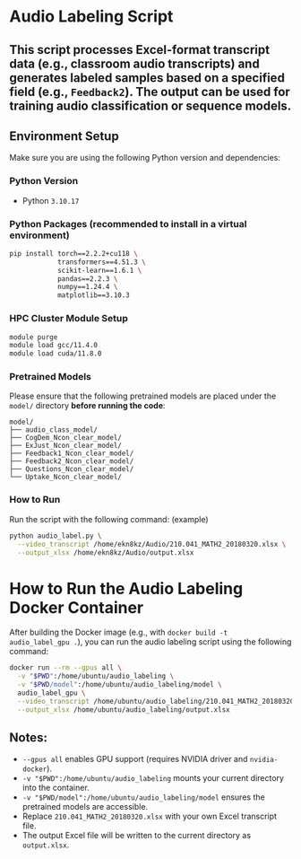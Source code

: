 # Audio Labeling Script

This script processes Excel-format transcript data (e.g., classroom audio transcripts) and generates labeled samples based on a specified field (e.g., `Feedback2`). The output can be used for training audio classification or sequence models.
---

## Environment Setup

Make sure you are using the following Python version and dependencies:

### Python Version
- Python `3.10.17`

### Python Packages (recommended to install in a virtual environment)
```bash
pip install torch==2.2.2+cu118 \
            transformers==4.51.3 \
            scikit-learn==1.6.1 \
            pandas==2.2.3 \
            numpy==1.24.4 \
            matplotlib==3.10.3
```
### HPC Cluster Module Setup
```bash
module purge
module load gcc/11.4.0
module load cuda/11.8.0
```
### Pretrained Models

Please ensure that the following pretrained models are placed under the `model/` directory **before running the code**:

```
model/
├── audio_class_model/
├── CogDem_Ncon_clear_model/
├── ExJust_Ncon_clear_model/
├── Feedback1_Ncon_clear_model/
├── Feedback2_Ncon_clear_model/
├── Questions_Ncon_clear_model/
└── Uptake_Ncon_clear_model/
```

### How to Run
Run the script with the following command: (example)
```bash
python audio_label.py \
  --video_transcript /home/ekn8kz/Audio/210.041_MATH2_20180320.xlsx \
  --output_xlsx /home/ekn8kz/Audio/output.xlsx
```

# How to Run the Audio Labeling Docker Container

After building the Docker image (e.g., with `docker build -t audio_label_gpu .`), you can run the audio labeling script using the following command:

```bash
docker run --rm --gpus all \
  -v "$PWD":/home/ubuntu/audio_labeling \
  -v "$PWD/model":/home/ubuntu/audio_labeling/model \
  audio_label_gpu \
  --video_transcript /home/ubuntu/audio_labeling/210.041_MATH2_20180320.xlsx \
  --output_xlsx /home/ubuntu/audio_labeling/output.xlsx
```

## Notes:
- `--gpus all` enables GPU support (requires NVIDIA driver and `nvidia-docker`).
- `-v "$PWD":/home/ubuntu/audio_labeling` mounts your current directory into the container.
- `-v "$PWD/model":/home/ubuntu/audio_labeling/model` ensures the pretrained models are accessible.
- Replace `210.041_MATH2_20180320.xlsx` with your own Excel transcript file.
- The output Excel file will be written to the current directory as `output.xlsx`.
